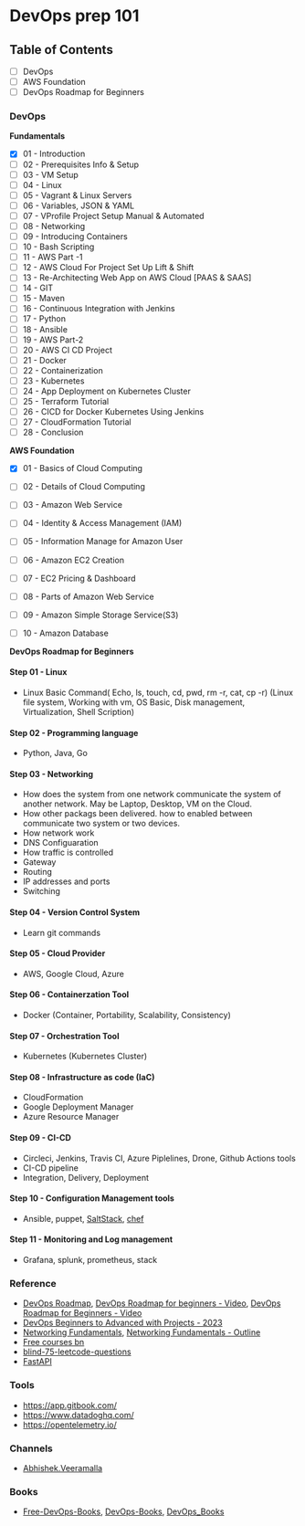 # DevOps prep 101

## Table of Contents
- [ ] DevOps
- [ ] AWS Foundation
- [ ] DevOps Roadmap for Beginners

### DevOps

**Fundamentals**
- [x] 01 - Introduction
- [ ] 02 - Prerequisites Info & Setup
- [ ] 03 - VM Setup
- [ ] 04 - Linux
- [ ] 05 - Vagrant & Linux Servers
- [ ] 06 - Variables, JSON & YAML
- [ ] 07 - VProfile Project Setup Manual & Automated
- [ ] 08 - Networking
- [ ] 09 - Introducing Containers
- [ ] 10 - Bash Scripting
- [ ] 11 - AWS Part -1
- [ ] 12 - AWS Cloud For Project Set Up  Lift & Shift
- [ ] 13 - Re-Architecting Web App on AWS Cloud [PAAS & SAAS]
- [ ] 14 - GIT
- [ ] 15 - Maven
- [ ] 16 - Continuous Integration with Jenkins
- [ ] 17 - Python
- [ ] 18 - Ansible
- [ ] 19 - AWS Part-2
- [ ] 20 - AWS CI  CD Project
- [ ] 21 - Docker
- [ ] 22 - Containerization
- [ ] 23 - Kubernetes
- [ ] 24 - App Deployment on Kubernetes Cluster
- [ ] 25 - Terraform Tutorial
- [ ] 26 - CICD for Docker Kubernetes Using Jenkins
- [ ] 27 - CloudFormation Tutorial
- [ ] 28 - Conclusion

**AWS Foundation**
- [x] 01 - Basics of  Cloud Computing
- [ ] 02 - Details of Cloud Computing
- [ ] 03 - Amazon Web Service
- [ ] 04 - Identity & Access Management (IAM)
- [ ] 05 - Information Manage for Amazon User
- [ ] 06 - Amazon EC2 Creation
- [ ] 07 - EC2 Pricing & Dashboard
- [ ] 08 - Parts of Amazon Web Service
- [ ] 09 - Amazon Simple Storage Service(S3)
- [ ] 10 - Amazon Database


**DevOps Roadmap for Beginners**
#### Step 01 - Linux
- Linux Basic Command( Echo, ls, touch, cd, pwd, rm -r, cat, cp -r) (Linux file system, Working with vm, OS Basic, Disk management, Virtualization, Shell Scription)
#### Step 02 - Programming language
- Python, Java, Go
#### Step 03 - Networking
- How does the system from one network communicate the system of another network. May be Laptop, Desktop, VM on the Cloud. 
- How other packags been delivered. how to enabled between communicate two system or two devices. 
- How network work  
- DNS Configuaration 
- How traffic is controlled 
- Gateway
- Routing
- IP addresses and ports
- Switching
#### Step 04 - Version Control System
- Learn git commands
#### Step 05 - Cloud Provider
- AWS, Google Cloud, Azure
#### Step 06 - Containerzation Tool
- Docker (Container, Portability, Scalability, Consistency)
#### Step 07 - Orchestration Tool
- Kubernetes (Kubernetes Cluster)
#### Step 08 - Infrastructure as code (IaC)
- CloudFormation
- Google Deployment Manager
- Azure Resource Manager
#### Step 09 - CI-CD
- Circleci, Jenkins, Travis CI, Azure Piplelines, Drone, Github Actions tools
- CI-CD pipeline
- Integration, Delivery, Deployment
#### Step 10 - Configuration Management tools
- Ansible, puppet, [SaltStack](https://docs.saltproject.io/en/getstarted/index.html), [chef](https://www.chef.io/)
#### Step 11 - Monitoring and Log management
- Grafana, splunk, prometheus, stack

### Reference
- [DevOps Roadmap](https://roadmap.sh/devops), [DevOps Roadmap for beginners - Video](https://youtu.be/7pT0oviBZk0?si=xvZVADoFwJrfrv7D), [DevOps Roadmap for Beginners - Video](https://youtu.be/kZ8_nY-h0ys?si=hBV5RdDkJnD-2kof)
- [DevOps Beginners to Advanced with Projects - 2023](https://www.udemy.com/course/decodingdevops/)
- [Networking Fundamentals](https://www.youtube.com/playlist?list=PLIFyRwBY_4bRLmKfP1KnZA6rZbRHtxmXi), [Networking Fundamentals - Outline](https://www.practicalnetworking.net/index/networking-fundamentals-how-data-moves-through-the-internet/)
- [Free courses bn](https://github.com/EbookFoundation/free-programming-books/blob/main/courses/free-courses-bn.md)
- [blind-75-leetcode-questions](https://leetcode.com/discuss/general-discussion/460599/blind-75-leetcode-questions)
- [FastAPI](https://fastapi.tiangolo.com/tutorial/)

### Tools
- https://app.gitbook.com/
- https://www.datadoghq.com/
- https://opentelemetry.io/

### Channels
- [Abhishek.Veeramalla](https://www.youtube.com/@AbhishekVeeramalla)

### Books
- [Free-DevOps-Books](https://github.com/rootusercop/Free-DevOps-Books-1), [DevOps-Books](https://github.com/manjunath5496/DevOps-Books), [DevOps_Books](https://github.com/rohitg00/DevOps_Books)